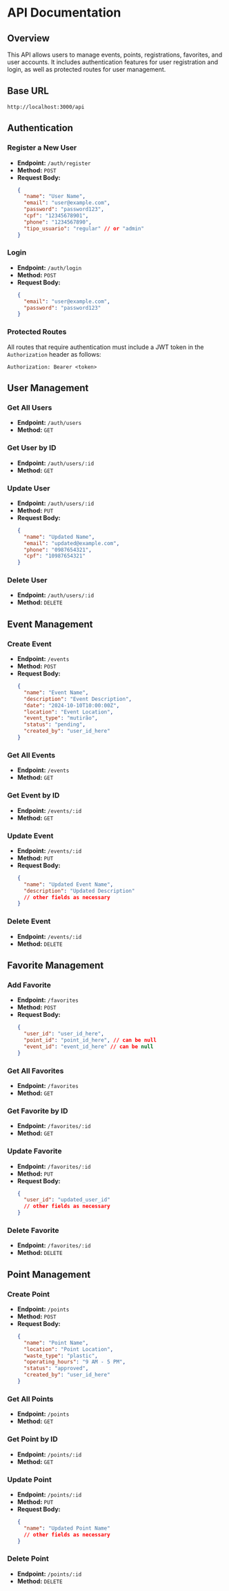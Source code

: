 # API Documentation

## Overview

This API allows users to manage events, points, registrations, favorites, and user accounts. It includes authentication features for user registration and login, as well as protected routes for user management.

## Base URL

`http://localhost:3000/api`

## Authentication

### Register a New User

- **Endpoint:** `/auth/register`
- **Method:** `POST`
- **Request Body:**
  ```json
  {
    "name": "User Name",
    "email": "user@example.com",
    "password": "password123",
    "cpf": "12345678901",
    "phone": "1234567890",
    "tipo_usuario": "regular" // or "admin"
  }
  ```

### Login

- **Endpoint:** `/auth/login`
- **Method:** `POST`
- **Request Body:**
  ```json
  {
    "email": "user@example.com",
    "password": "password123"
  }
  ```

### Protected Routes

All routes that require authentication must include a JWT token in the `Authorization` header as follows:

```
Authorization: Bearer <token>
```

## User Management

### Get All Users

- **Endpoint:** `/auth/users`
- **Method:** `GET`

### Get User by ID

- **Endpoint:** `/auth/users/:id`
- **Method:** `GET`

### Update User

- **Endpoint:** `/auth/users/:id`
- **Method:** `PUT`
- **Request Body:**
  ```json
  {
    "name": "Updated Name",
    "email": "updated@example.com",
    "phone": "0987654321",
    "cpf": "10987654321"
  }
  ```

### Delete User

- **Endpoint:** `/auth/users/:id`
- **Method:** `DELETE`

## Event Management

### Create Event

- **Endpoint:** `/events`
- **Method:** `POST`
- **Request Body:**
  ```json
  {
    "name": "Event Name",
    "description": "Event Description",
    "date": "2024-10-10T10:00:00Z",
    "location": "Event Location",
    "event_type": "mutirão",
    "status": "pending",
    "created_by": "user_id_here"
  }
  ```

### Get All Events

- **Endpoint:** `/events`
- **Method:** `GET`

### Get Event by ID

- **Endpoint:** `/events/:id`
- **Method:** `GET`

### Update Event

- **Endpoint:** `/events/:id`
- **Method:** `PUT`
- **Request Body:**
  ```json
  {
    "name": "Updated Event Name",
    "description": "Updated Description"
    // other fields as necessary
  }
  ```

### Delete Event

- **Endpoint:** `/events/:id`
- **Method:** `DELETE`

## Favorite Management

### Add Favorite

- **Endpoint:** `/favorites`
- **Method:** `POST`
- **Request Body:**
  ```json
  {
    "user_id": "user_id_here",
    "point_id": "point_id_here", // can be null
    "event_id": "event_id_here" // can be null
  }
  ```

### Get All Favorites

- **Endpoint:** `/favorites`
- **Method:** `GET`

### Get Favorite by ID

- **Endpoint:** `/favorites/:id`
- **Method:** `GET`

### Update Favorite

- **Endpoint:** `/favorites/:id`
- **Method:** `PUT`
- **Request Body:**
  ```json
  {
    "user_id": "updated_user_id"
    // other fields as necessary
  }
  ```

### Delete Favorite

- **Endpoint:** `/favorites/:id`
- **Method:** `DELETE`

## Point Management

### Create Point

- **Endpoint:** `/points`
- **Method:** `POST`
- **Request Body:**
  ```json
  {
    "name": "Point Name",
    "location": "Point Location",
    "waste_type": "plastic",
    "operating_hours": "9 AM - 5 PM",
    "status": "approved",
    "created_by": "user_id_here"
  }
  ```

### Get All Points

- **Endpoint:** `/points`
- **Method:** `GET`

### Get Point by ID

- **Endpoint:** `/points/:id`
- **Method:** `GET`

### Update Point

- **Endpoint:** `/points/:id`
- **Method:** `PUT`
- **Request Body:**
  ```json
  {
    "name": "Updated Point Name"
    // other fields as necessary
  }
  ```

### Delete Point

- **Endpoint:** `/points/:id`
- **Method:** `DELETE`